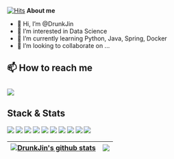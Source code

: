 <!-- <p align="center"><a href="https://DrunkJin.github.io"><img width="80%" alt="Hello, I'm DrunkJin. I do open source!" src="./assets/gh-readme-header.png" /></a></p> -->
[![Hits](https://hits.seeyoufarm.com/api/count/incr/badge.svg?url=https://github.com/DrunkJinhit-counter&count_bg=%23378E56&title_bg=%23767373&icon=&icon_color=%23E7E7E7&title=hits&edge_flat=false)](https://hits.seeyoufarm.com)
**About me**

- 👋 Hi, I’m @DrunkJin
- 👀 I’m interested in Data Science
- 🌱 I’m currently learning Python, Java, Spring, Docker 
- 💞️ I’m looking to collaborate on ...  

## 📫 How to reach me 
<img src="https://img.shields.io/badge/hood63@naver.com-03C75A?style=flat-square&logo=Naver&logoColor=white&link=mailto:hood63@naver.com" style="height : auto; padding-top: 10px;"/>


## Stack & Stats  
<img src="https://img.shields.io/badge/Python-3776AB?style=flat-square&logo=Python&logoColor=white"/></a>
<img src="https://img.shields.io/badge/MySQL-4479A1?style=flat-square&logo=MySQL&logoColor=white"/></a>
<img src="https://img.shields.io/badge/PostgreSQL-4169E1?style=flat-square&logo=PostgreSQL&logoColor=white"/></a>
<img src="https://img.shields.io/badge/MariaDB-003545?style=flat-square&logo=MariaDB&logoColor=white"/></a>
<img src="https://img.shields.io/badge/TensorFlow-FF6F00?style=flat-square&logo=TensorFlow&logoColor=white"/></a>
<img src="https://img.shields.io/badge/Jupyter-F37626?style=flat-square&logo=Jupyter&logoColor=white"/></a>
<img src="https://img.shields.io/badge/Notion-000000?style=flat-square&logo=Notion&logoColor=white"/></a>
<img src="https://img.shields.io/badge/Slack-4A154B?style=flat-square&logo=Slack&logoColor=white"/></a>
<img src="https://img.shields.io/badge/PyTorch-EE4C2C?style=flat-square&logo=PyTorch&logoColor=white"/></a>
<img src="https://img.shields.io/badge/scikit-learn-F7931E?style=flat-square&logo=scikit-learn&logoColor=white"/></a>

| <a href="https://github.com/DrunkJin/github-readme-stats"><img align="center" src="https://github-readme-stats.vercel.app/api?username=DrunkJin&show_icons=true&include_all_commits=true&theme=buefy&hide_border=true" alt="DrunkJin's github stats" /></a> | <a href="https://github.com/DrunkJin/github-readme-stats"><img align="center" src="https://github-readme-stats.vercel.app/api/top-langs/?username=DrunkJin&layout=compact&theme=buefy&hide_border=true" /></a> |
| ------------- | ------------- |



<!---
DrunkJin/DrunkJin is a ✨ special ✨ repository because its `README.md` (this file) appears on your GitHub profile.
You can click the Preview link to take a look at your changes.
--->

<!--- 꾸미기 : https://github.com/anuraghazra/anuraghazra/blob/master/README.md --->
